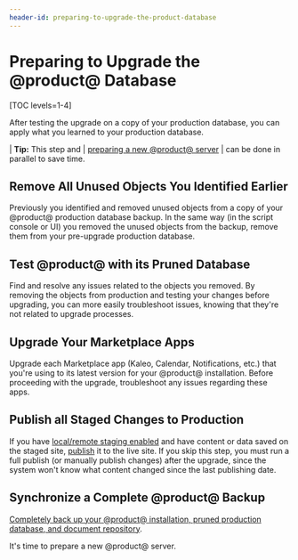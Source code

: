 ```yaml
---
header-id: preparing-to-upgrade-the-product-database
---
```


# Preparing to Upgrade the @product@ Database

[TOC levels=1-4]

After testing the upgrade on a copy of your production database, you can apply
what you learned to your production database. 

| **Tip:** This step and
| [preparing a new @product@ server](/docs/7-2/deploy/-/knowledge_base/d/preparing-a-new-product-server-for-data-upgrade)
| can be done in parallel to save time. 

## Remove All Unused Objects You Identified Earlier

Previously you identified and removed unused objects from a copy of your
@product@ production database backup. In the same way (in the script console or
UI) you removed the unused objects from the backup, remove them from your
pre-upgrade production database. 

## Test @product@ with its Pruned Database 

Find and resolve any issues related to the objects you removed. By removing the
objects from production and testing your changes before upgrading, you can more
easily troubleshoot issues, knowing that they're not related to upgrade
processes. 

## Upgrade Your Marketplace Apps 

Upgrade each Marketplace app (Kaleo, Calendar, Notifications, etc.) that you're
using to its latest version for your @product@ installation. Before proceeding
with the upgrade, troubleshoot any issues regarding these apps.

## Publish all Staged Changes to Production 

If you have
[local/remote staging enabled](/docs/7-2/user/-/knowledge_base/u/enabling-staging)
and have content or data saved on the staged site, 
[publish](/docs/7-2/user/-/knowledge_base/u/publishing-staged-content-efficiently)
it to the live site. If you skip this step, you must run a full publish (or
manually publish changes) after the upgrade, since the system won't know what
content changed since the last publishing date.

## Synchronize a Complete @product@ Backup 

[Completely back up your @product@ installation, pruned production database, and document repository](/docs/7-2/deploy/-/knowledge_base/d/backing-up-a-liferay-installation). 

It's time to prepare a new @product@ server. 
